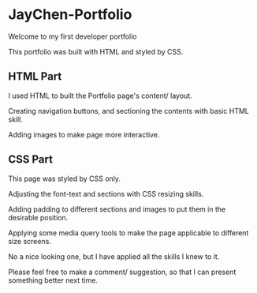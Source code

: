# JayChen-Portfolio

Welcome to my first developer portfolio

This portfolio was built with HTML and styled by CSS.


## HTML Part

I used HTML to built the Portfolio page's content/ layout. 

Creating navigation buttons, and sectioning the contents with basic HTML skill. 

Adding images to make page more interactive. 


## CSS Part

This page was styled by CSS only.

Adjusting the font-text and sections with CSS resizing skills. 

Adding padding to different sections and images to put them in the desirable position. 

Applying some media query tools to make the page applicable to different size screens. 



No a nice looking one, but I have applied all the skills I knew to it. 

Please feel free to make a comment/ suggestion, so that I can present something better next time. 
















































